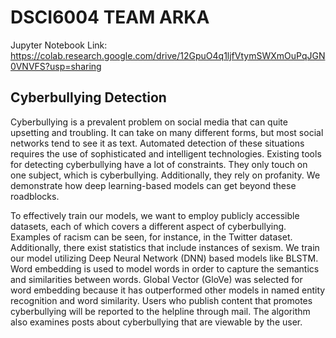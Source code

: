 # DSCI6004 TEAM ARKA


Jupyter Notebook Link: https://colab.research.google.com/drive/12GpuO4q1ljfVtymSWXmOuPqJGN0VNVFS?usp=sharing

## Cyberbullying Detection

Cyberbullying is a prevalent problem on social media that can quite upsetting and troubling. It can take on many different forms, but most social networks tend to see it as text.
Automated detection of these situations requires the use of sophisticated and intelligent technologies. Existing tools for detecting cyberbullying have a lot of constraints. They only touch on one subject, which is cyberbullying. Additionally, they rely on profanity. We demonstrate how deep learning-based models can get beyond these roadblocks.

To effectively train our models, we want to employ publicly accessible datasets, each of which covers a different aspect of cyberbullying. Examples of racism can be seen, for instance, in the Twitter dataset. Additionally, there exist statistics that include instances of sexism. We train our model utilizing Deep Neural Network (DNN) based models like BLSTM. Word embedding is used to model words in order to capture the semantics and similarities between words. Global Vector (GloVe) was selected for word embedding because it has outperformed other models in named entity recognition and word similarity.
Users who publish content that promotes cyberbullying will be reported to the helpline through mail. The algorithm also examines posts about cyberbullying that are viewable by the user.

